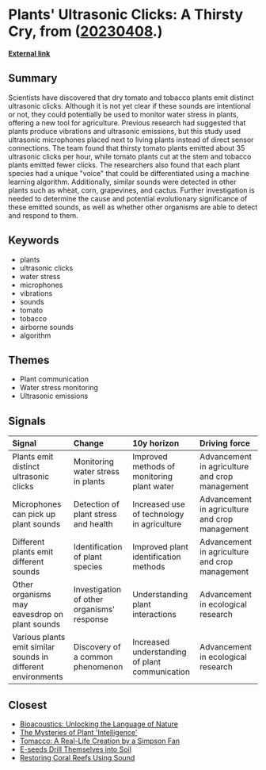 # __Plants' Ultrasonic Clicks: A Thirsty Cry__, from ([20230408](https://kghosh.substack.com/p/20230408).)

__[External link](https://www.sciencenews.org/article/plant-stress-ultrasonic-click-noise-sound)__



## Summary

Scientists have discovered that dry tomato and tobacco plants emit distinct ultrasonic clicks. Although it is not yet clear if these sounds are intentional or not, they could potentially be used to monitor water stress in plants, offering a new tool for agriculture. Previous research had suggested that plants produce vibrations and ultrasonic emissions, but this study used ultrasonic microphones placed next to living plants instead of direct sensor connections. The team found that thirsty tomato plants emitted about 35 ultrasonic clicks per hour, while tomato plants cut at the stem and tobacco plants emitted fewer clicks. The researchers also found that each plant species had a unique "voice" that could be differentiated using a machine learning algorithm. Additionally, similar sounds were detected in other plants such as wheat, corn, grapevines, and cactus. Further investigation is needed to determine the cause and potential evolutionary significance of these emitted sounds, as well as whether other organisms are able to detect and respond to them.

## Keywords

* plants
* ultrasonic clicks
* water stress
* microphones
* vibrations
* sounds
* tomato
* tobacco
* airborne sounds
* algorithm

## Themes

* Plant communication
* Water stress monitoring
* Ultrasonic emissions

## Signals

| Signal                                                       | Change                                     | 10y horizon                                    | Driving force                                  |
|:-------------------------------------------------------------|:-------------------------------------------|:-----------------------------------------------|:-----------------------------------------------|
| Plants emit distinct ultrasonic clicks                       | Monitoring water stress in plants          | Improved methods of monitoring plant water     | Advancement in agriculture and crop management |
| Microphones can pick up plant sounds                         | Detection of plant stress and health       | Increased use of technology in agriculture     | Advancement in agriculture and crop management |
| Different plants emit different sounds                       | Identification of plant species            | Improved plant identification methods          | Advancement in agriculture and crop management |
| Other organisms may eavesdrop on plant sounds                | Investigation of other organisms' response | Understanding plant interactions               | Advancement in ecological research             |
| Various plants emit similar sounds in different environments | Discovery of a common phenomenon           | Increased understanding of plant communication | Advancement in ecological research             |

## Closest

* [Bioacoustics: Unlocking the Language of Nature](db2690cf7530366ddf6f9606b830f782)
* [The Mysteries of Plant 'Intelligence'](f74c8517506f8ed8387d0a7e38f56cbe)
* [Tomacco: A Real-Life Creation by a Simpson Fan](8bd0ff91f441280f0da2731c54a3b7e0)
* [E-seeds Drill Themselves into Soil](58c165e1a46408307f2b60f63df7c549)
* [Restoring Coral Reefs Using Sound](a69be6c012f19d3a97137c13bbbc9eb2)